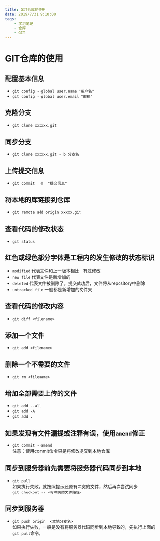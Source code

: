 ```yaml
---
title: GIT仓库的使用
date: 2019/7/31 9:10:00
tags: 
    - 学习笔记
    - 仓库
    - GIT
---
```

# GIT仓库的使用

## 配置基本信息  
- `git config --global user.name "用户名"`  
- `git config --global user.email "邮箱"`

## 克隆分支
- `git clone xxxxxx.git`

## 同步分支 
- `git clone xxxxxx.git - b 分支名`

## 上传提交信息
- `git commit  -m  "提交信息"`

## 将本地的库链接到仓库 
- `git remote add origin xxxxx.git`

## 查看代码的修改状态 
- `git status`

## 红色或绿色部分字体是工程内的发生修改的状态标识 
- `modified` 代表文件和上一版本相比，有过修改  
- `new file`  代表文件是新增加的  
- `deleted`   代表文件被删除了，提交成功后，文件将从repository中删除  
- `untracked file` 一般都是新增加的文件夹

## 查看代码的修改内容  
- `git diff <filename>`

## 添加一个文件 
- `git add <filename>`

## 删除一个不需要的文件 
- `git rm <filename>`


## 增加全部需要上传的文件  
- `git add --all`
- `git add -A`
- `git add .`

## 如果发现有文件漏提或注释有误，使用`amend`修正 
- `git commit --amend`  
    注意：使用commit命令只是将修改提交到本地仓库

## 同步到服务器前先需要将服务器代码同步到本地 
- `git pull`  
    如果执行失败，就按照提示还原有冲突的文件，然后再次尝试同步  
    `git checkout -- <有冲突的文件路径>`

## 同步到服务器  
- `git push origin  <本地分支名>`  
    如果执行失败，一般是没有将服务器代码同步到本地导致的，先执行上面的`git pull`命令。
